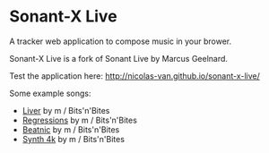 Sonant-X Live
=============

A tracker web application to compose music in your brower.

Sonant-X Live is a fork of Sonant Live by Marcus Geelnard.

Test the application here: http://nicolas-van.github.io/sonant-x-live/

Some example songs:

* [Liver](http://nicolas-van.github.io/sonant-x-live/#N4Igzg9gdg5gMgUyiAXAZgOwBpzRgEQEMAXQ1AbVAjAGMBGAfQhuNWxGvoYBMFWUADDk6NexAK5QEqIR1qMAHkgBuM4fIbKIAG1R0AnACZ1XAO6FlCAGYQATgFtUaE4aYs2LnnzVyarsZLSKOycrkpQqoKeWroohgJ0nuaWNg5OOFAQAJZgCAxWhLy2PioMJKQ0ANZsABz6OKVg4mCkWcgodIZoACwNEQy2CNoIhLl6aABsk33KDPajxAjFHfqJIFYK%2BVnai8vG65tWgwCOqACsNWj1BwMIkFCEUDRBhme9N7zahACeDMRZ9iCExwGy8X1%2BhHs%2FE6a1BAAdHvkTqhgTcEVAylC9N12NobEwNEcEKcoiA8RB8odkR0cOSkcSUbT8ZDofozkyKclrHZHKS4RREsYhEJBVhRcKsBKpZKZdK5bKFfKlYqVUqALo4GgUUDtch0N4y%2FW9EVnIVinGqy0m41ig0ms367DS%2FXA9UAXywOoFdttNv1DotyvlRsNPv9oadCv19XdnpAuqDVqTiZTirVHq9KHIqZzybzscz2fzxdzpfTcYTJarpeT5cLNYb1dVdfjFEb7abwpblY7vZL3bbnaH7fTLZEbn4IQ0Yh844CUlnGnCkVk45iqFe7N8jC5qV5%2B1CE9QNU8M9Jh%2FnQToJ98YRUemiOj0qySFm5aTiGWyuXyhSWJX6cpCCqJx9H0dhGmaVp2jOKYphmW5hlGK8BFQ1CEPmFp%2FziM4t1BKxtl2DcQSpBl0CMEjbnuR5ng3XDKM%2BH4%2FgBIIb1BRiISxFAJmueFESJEk8M2dFMX4CZcXxccBJ8Ol8OpNZZOpd46RZc4JM5N893SEB%2BSzUV9KwYxxWHEy%2B3VTVtVbPS0DM0z8wHPSujs2ygwcosXOc5sMys9zPI8qU3P8vy028ntgqCgRAvC6LItCwcIvCqKEv8pKYr80dvPHZh%2BBvOdvHPac%2BECRcuGXErGHXAqzE0nkStcbLj1PfLV1ofwioXKq7wiOrNCfTqGF3WrSUyHI8gKIoUVkUogJAlAzim%2FomhaQg2lQboDAQwYkLGFBugmAQIP6TCiI6GzKIInZsNhUiSToAQ0DQfZQUGainiveIGKGJj%2FkBNbPvBUS9FRPiMWkubKJE1SOgEG86Sk6lZFkm6ZPxMGtxUrjr3Ugaao%2FWRdN8iVEkSZK0rLCys3rQ1AyjC06BpkUGfNSN6cjRm2ep7BWdpjnufZ1LSbMgWydM4XBeHMWRZHOKs3FlzJbl6sFalpWZcJlXpYreKNYlt0xw0BrghMURmuNrwJA6lrSvvGlt162JNzNwa8c8Q2pz8c2esvHqyttw9Ksd28cZSIbZBGn9xuwhbZhm6o5ujhglugvR5s2oYRh27oanQkBSmO7D4lkfDCIL87qX2ovNhe6AaJeA0Pi%2B34fqCSuwSYqHW5EsHO8RDuOQJLhu%2F7uSyMR1GEf7vuyXxZ3eXxgUxUX4nF8V1e0wpygfL5vNt8TXek33gsfLX3tlZP2s1fPzWqav1WtdlnXT8vx%2Fdfv9Xb5TM%2BX9c5%2BP%2F7PXMoG3cEbO2Z4rYmwti3M2vtwH2zoluccs9iJBzdk1fgVs2qQNQNcQ8MDHyxBDEHJBn54zfjGn%2BZYCdY4bnWjeSCy1VrQwwFuUoW0M4oQmPTDCCwC7dFbhdE6zgbhg0MPoCYT0q53Brm9eB%2F1vosUZA3AGUM6B0HYCDekJIhEaKhhgIRcNCQT2nhSEet1h7UnRsyTGhhlIz1xnPHABNgyGUXmaP%2BEUNQgC1JTLeYY%2FEBg5qmEM1pQwOjOIE20rovJv2Cb6UJnMmyxO3uGE0EToxWi%2Fu42UmTv7RJvrkssv8Cn%2FzflknMOSykVOKV2IpZSMkALjFlYB7sIHlXNsVKqigbawMqgYA8GhiFrEPIbVEF5TZB29igHBrUGB4KDr0iiRD7EPlIaNX8E1STTWIBUOOdBMAISTitdohcE5sOQmtThaw848OWH086JdbllzIvoGoEiqLSNoigOocim4KO4j8wGOEIb8XLsCjEujsbw1HsPZGttFJkX0VYsS1w6TEPnnpFxiRnBYuqRrTx3jN66j2UTM6jMHRnWJdTIypLzTkpJfSqlhoKU0vptSom3Q6WSjcp0ZwIonIijQOyPl2L%2BVikFWKUVeyhUSt5TKw0krxXCrlQK9kPKmXSrVbFGJiqxUapplK3VCSDXs3VaalVCTzXGuZoak15qtX5LqUfMKjq8nH1xeU2p7r6mlK9Z%2FT1LqAr%2Bt9SFfWXBUGgPGXlLBnTZndLNgHeidtiFCOGcA3KMywFoI6Rg2N3V%2BoJoQTMtFX41mR1uYYQ6MdtnATjoYfY9Dk5fLof0M5O0rjgW4VhPYibi6XWWNo2FfDxKUWrg8GRcQegAubn9JR7cuIPTBZo5BOiuI1FsRSKFJIx4mNhQpceCLJ5cUMLDOxIcXY6W1gZIyWBZUBtFhvfJrLQw2nZW459B8OXvudJ%2B50Poak%2BttXE79aS%2F0qmSWGJmITf3GlSuBl9FqoygeA1%2Bnm9kg13vtW6jDIUAPBqddrbD%2F6HV4Zw8RwjVT3EZUaUAnKZtM0RujbAuZa4%2BqwOLSgtNaCvbtSgUHZjMzKo5vY%2BHchGzA5bJ2die6Fpc6LSgkc7Bhg6ColYenc5p0ehqM7SdeIbFDgPOXbC14OdnpSLHZ85TU6%2FlvI4oCx0i6wZ6YYJDI9B1%2B6bpRjupdcL90kn2BjfgZw90aTPQ4i9D8RRLyiyTEjQsH1b0g7Frl6HYsUeqWlj%2BGWClZavjl7%2BeWT4FcfkV1eGVPG2AgKYRAMEgtCKQNwAACuUJY7R9BuiAA) by m / Bits'n'Bites
* [Regressions](http://nicolas-van.github.io/sonant-x-live/#N4Igzg9gdg5gMgUyiAXARjQBgDTmjAEQEMAXI1AbVAjAGM0B9CWk1AdlxvoYBMFWUOEF0Z8SAVygJUQkQwAeSAG4zOdRkogAbVACY0ANjXcA7kSUIAZhABOAW1Rpjupi3bPe%2FVcLouxk6XQnH1oXRSgVQQ9NHRRdAGYAVg8zC2t7R1woCABLMAQGSyI%2BG29lBlIyWgBrdgAOAE5ccrBxMDIc5HQEgBZmiIYbBC0EInzHHt1EppByuzGSBFL0Hr6QS3lCnK1F5d1cDcKhgEdUOsxdGcOhyCgiKFpAjCN1zb4tIgBPBhIcu0D4gc3sMvhU7AIMIDXgwAA73I4IU7oIGw%2BFEcGOTDJEBaaxMdQIpFCXEQQqbSwnTI4vEUxGoKEksEQxJ1XCM1JWWwOZEgGGUHAC7A4fb7JyAkXYMVC6WCiVSvp9ZJGPr7ZKAvqCzUy7Va3U6gC6uFolFAXQoaEmOsllsFFv2ODtkvitptTpd9u1jvd0sdaGdPtdfoF%2BoAvthTZQ%2FcktVHPUkffG0AkE9HJcmHfGY5mUzmgwnARng2GIyhzfFWVmKwmq37WUmjBma7oG06q7by3Gax369X80LQ%2BGQGakwWrXrx2PJxPxwOS%2Ba0G2p0vp8vV5hZ0PI821zuV3uxxuzfvj7vT%2Bvi5vSyfr2fl4f%2Bbeb0%2BDRej4%2F38%2Fzxu5MwBBwQqIXhRABngSFI3hyOEkTBHIMR6Ik2JyBy6TcrIviuH%2BHhiBB6H%2BOBwFcGEyhUoRDBwXECEpOYnIZMB2R5AURQlGUAyVEQNSoIkQgtG0HRdGgXH9EogzDKM4woD05zcQM8ztEsji6GshyWNsux6CitJIgYmBCNcCC3PcjzwUpwIfN8vz%2FN4hzvKC6ICLpmxwlAhJWY5aIYsBjJyJp3iMsplKeTSAXEnidm%2BXiyFct4fJXpOoqSglThJdg4qJWlTjxclTifh%2BMqGiAxqlnOFocBOJVWuVMY9KV1o1XqlWetVFVNeeg5vjlHWTg1lX3qWFoarlnV7r1FBDYNa4jWNU1TpN43TTOr4PvNc0vm1S0rctRZrbFm0bf2i07Xtm2ht%2BBK%2FmcxiAfZl2gQEOHcFB90aNoT0MJFtFoaEGEXSEfhAZ9f1gYEAMKMRBHoeRIPvahWS5PkhTFPJKDaUJFQkFUtQoIJswDK07REJ0qA9GgMzlEMIxjIEPTaf%2BcwLEjebQipOwMxpAVYPE8T7NCNzQIZTy6A5nhmT8fxUyiNnfGF6AvIcTkuVjKLy9LWCstSpLecFbI0uSWvqwr2KMirdT%2Fuy1EodF61ZWlmVpal1sO%2BlR1nvlhVUJe5otQGHDdU1DUOl7vs%2B37XsB8HNXlf7tXR2H0clbNy1R2Vgcp%2BHcfVSNSfO0NCfZxtue7VNBd5znB2jSX%2Bdl4XR3F9XHW1xXn4nReP5uCg%2F5yNh4PcHhwM3Y93fPbEUyIQS0P0h450oGrpFdyDvf3URESL2RL0UaPX3j3RcOMYjyxYLTrHo%2BxmO6NzPH44TEmrKj5NiYEBic2rdNyXslFM6pSNQv5dISZgBj%2Fj0gZB4Tw2Cy1MqCCy4toSSyZETbEct4Q%2BTiErdyAg6hrC8gSZBIVSQ%2FyRMEPyAUGShQ8g0F4Zs0hRWAjFcu%2B5Ha2ido7ZKdc7xGhNB7eqocKqJAGgJJo9DuExmmN7Vac5WFFyro3OaDcJEuykXI%2BuCjpFKO2nQlRH5ZEaOPFoxRE1lF6KfM3QcrdMIgTnjdBeg9QbL2seREeN0t7c1IlPGeuF%2FpYX4HddAbivoDxBvY9%2BpEnGwwYgjZiQRD7CTYhxFAzoLjBAvnxdgXEmo42EnfSmZx%2BGkxkvTfeDRubKU%2FnsNmv9BZC15ncEBxkJYgnMmLH61l6lwPbkUtyzlkHtNRM5FWlp9aa1%2FrgskCthk4O1qSaWwyt5CFoclfYgJ5kpRtsspZiyEoLISsKZZCpsBKi2Y3V2HDhwYG0ZosuGBFyGN3JnC0Zym4XMTJaSOBgPTXOnJnZ5PQmgCT6AJOq9yZqPLrD0ZIAkHS8MBcNAxUL9FqPeY%2BXRsLdRIoRSikMp1uBTw7gSCx5ivH4U%2BowfxN1yIk2cWPc21CKVfWxZ466v1bqEo8CSxl9jMAwXQlvKE9F4ZMSRtJaJx9YlYEFQwPGyT0DYzJqJLJ6B4iPxeC%2FNSUq1bFJZqUpmAUWTxCuJsKp%2FNakwJaVA1A4Dha2Q8kmYIiDOkBXNcrK1aSsHcHGfrfBVIiG%2FwoaQiEDRDYRSpR9XAtCTxrJWesjKyzZSrI2dGlRRyioeyDj6QSELbSJA9AJLNkKIUCK6tmF0EdAyBxEa1YqubJSVuzaIiFfDq2JAjmW08hgWz8J9AYNtbBsqZ1eRVPtMYB2SgMNlKt%2BbwVLkMDm8dQ7DDjrTcOgRqLkV5RhWiu8a6V0LXhVuuF4jd3Qp3eunRm7j0HgxS3M6bcN5XVelYolNjoKkrXvoNYSEg0w0ZVPDegMV73pZWDTlX12Vvq5R%2B7wvLd4RLPrkoVGNOJiolQTLomaDDPwGJk8SC4Fyo1kiqxm6qVXf11r%2FNghSTIiWAUZOIPQhawNNcjOpItpZsAo%2FLZBbG0F6C5hM%2FErq9Z%2BRIwQ3jyCfWTI8gkQhgaqHBt5OtTqSyJTxWU1uxN7t2qNQBcnLTXUhG6a07nFNgidNFtrauIzy6z3ls4QejdR7bPbv3VZuzTmHPnvs85xzNnPNAo825zUxjqBXoEKBnuHj8VA1eqy2Ca8FxQnfTJ7k8X0J0sZXi2eBK%2B6MoHkBlwgSf1vXAygocO9wlI0zajGJmNvnVXQ8JJDV9dUjrFZhh%2BugwFRIYHhpGDiP4aonlq3%2Bzo6jEco3zGp6AOVMcgY0xWxrmNWrYELdjAU1UdNaRgANGtsHsxE0Jz1QVSO8eluQ3j3KQ3ydvKO7ZWp4oxuu9gO7hz2FJo06Znz1m3upo%2B%2FtPzP2tquf%2B6uv7%2FnfuA9BwD7zEPgfg6B59y7cPLOqYvflGwEATCIBQxyxJUAeAAAVKhLC6M6EMQAAA%3D) by m / Bits'n'Bites
* [Beatnic](http://nicolas-van.github.io/sonant-x-live/#N4Igzg9gdg5gMgUyiAXARgCxoDTmjAEQEMAXI1AbVAjAGM0B9CWk1AdlxvoYBMFWUABk51GfEgFcoCVMJBdGADyQA3VDnmiGKiABtUAJgCsRkdwDuRFQgBmEAE4BbWWYNMW7V734vNtN%2BJSMkJeylBq6F46%2BijGpn5ultZ2Tr5QEACWYAgMNkR89r6qDKRktADW6oJyxWASYGQZyCEgxfYIughE2ahGAJxsNeEMjt0kCIWxRhi4Noq5Gbrjkwaz8zbtAI691WsM7ZBQRFC0wcYzIHPeukQAngwkGY7BGld8N%2FdEjgIAzK%2FzAAdjrktqgLlcgVASt9DBpdHYmFoNghti14RBcutQWiEcjUXJ0dCBASEUlbA5nC0AZQcDhVrTsHTGcyfth6czVqz2QzWUzOdgZoK2cymbyRdhWaZhNLsDK5bKFYIALq4WiUUDNCiYDjy7WKhV63UYHX6w2m4364RmmXW2VKgC%2B2A1NIt8rdlo97q9BtdjN9ZsNDqdIE1tqtvptEZ9JsjMejHoD%2Fqj2qDzpQWqj4bj3vdYc9%2BbdqZDLuzBbLOfL5aLmortcrdZz1coDfrrZb0qb6fbbZ7tc7FG7g97nv7Q7Hw479qLCncAgAbGYxD4WjPAtJfDOwhE5DPouo%2Bqs%2FIwySlKTu6G5mAJ4lwAsvz%2F5vJJ1ygAByhVQbi%2FaPT7w%2B3hgTwpNJMmyXJ8gmIphlKIgKkMXZWmGOoGiIJp4IQtoOi6HpYlfDADCGFQRjGSD0APPYbEWZZfCuPF1DQQRjD2A5oGOU5DBMPZ3juB4nmCOQ3g6HivmJPZIRBFEaMBYERN8QkZzonEMVo7ESWU1TcEJWSlMAqxyVSKkaXFBkTOMsycCtcyrNMmzrInO1VXVYt0zQH4pUrVyW1c9yK08%2BtR3s8dBwCoLArbEKwtCvtHTTAdIvi6LgxrBKUq9CKotSy10syjLJyS5scsK5UYucuLcqKu0pxKmcr1Qd8jyfL9uDXfjFwYLcmsYPcVy0ICDIfS8PDfLxxCau9n1ahJ2s%2FHrH26gbdOSYCWnSLIcjyAp1E4xCiJguCUCMQiGGQxpmjQAZcEwzpuheNg2AXHbiIaUi0HuiiqJeijsQYtg%2BniK4WKOE5gj6VlLnmbj7keZ4pOuYSYRaCFgUU%2F7pKhbSGPq%2BSkQ0kBCRUySdJRzSEQx18ODx0k9NPXxqRcjkzO5CVhVs1YhRmNmBWFGYGVWJmGXZrmfN7FUQDVdNYtjBNkyTOM83lmWTVtQMSuS8qhzQAxeS1xkdatHXNe1n4IoVuXZfNUtTYt%2BNEw4FNVZLeMsydv07fN22XY953nY933jX7NB%2BkZIObRDirgodrtw9S7L1ZjyOyujqLY6TicU7j5OquDGqhop1d7zalrOum8Ji%2B687%2F166nlsrx9apQPPv1G2bxqCTwpo6yIpvL8ipr6ylD1WsCNtIo69sqKY3KOk7UOaAiMOGdprpwjAfnw%2BJilGZ7Jgr96lk%2B8GJNRAxXMPAGEEONizm2wSPl4mGUD6LihM%2BBHNYppGoUU8E0aJdRfpJhiBS31AGYiPnJXE2IwZaTfmvUB%2FdaYFQsgmD0qwbQKjQQafUmDkHoN1Cg1kY5RbiyoKVUKhtU7FXyi5AwpYM6RXTtLehDZGHMLTgnNh6tWGUP8hwnhQVuGcPCnwoRmdqGJ1EYFB004tD10bs1AuDUi6zSUDNB8XVfxTBvFXJaBla6DQEPI8aY0nxtxQBcACncFrdTiF4BBsRcBD3WhBSYY8SBlAnq%2BeqtR6inXQkdJe2FghsEOhvYYW9qJaL3pEs%2BWJCZ%2FAwD%2FfYF9WLA16P8OGUM%2BKoAerfeG84BK%2F2%2FmJGSCM5wXGxtwRSakwGKThJAwmFMYECFek%2FSmGJ7FyDphIuytlTKWWQXzLByCxQyhmOg0ywt2zEKcqGPWutCE9kwDgtyBp5kUO7GgNA745QB3mTaA2qyrSrI2aaQ57lvILITIcm0Jyfi5nWUcvZizyFbLWS8ssepLmXJ9nc0w9txFeUzMHJ%2Br1cFLOBWCkFipBEu1DqCtg4KM6wskY2ER%2FD2GAoxUQ9FqLMWS2xewmR3A5GF0UfnCaxcrFtR7rXY81c9FeFJVNZuC1lFtMsWoqImjd59wZQPRxoFnGbRaMUceqAfh9DnAxS6SFfGz3UHhfCsqiKBJunVRic4HqbxIjvXutEPorC%2BoTOcUrmIpKBuxKJh9Ib32CKjTJf90AWkPuJRSYNP5Os1vESpjBqmgIJqiep6lGmgIxkYYNi19KUg0N070oohbYAXKyGYpgFz8jtgqFN2A03M1TUm7AJp3xP2zbmmVRDHIS1KlspFhLEqxVOXiiO4iKF5ibVWBOrblXtumZ2w5Oy628JbYcj59Cfn4urYixkU6oUZVnfHFtbB3xoC1dOgd5DV1cM7WwXk0rp2jvsiu2kGAn65WeYyI50tLZh1RdI6qsjc5ktEko%2FgZj1El23DSzR77OlMsfSy8lTdX0vgWp3DQAEbE%2FAegBexYMnHgRFZgbx0F3GwQngRDAC8iIzzQuYxJKrknL2CF4gjESXr6vWIaiVxqg2CD6DKw%2BgMr7qB%2BLEx10NJp5NfgIV8Hqim409dpGpwDCY1MDeoAN2IHrNI4j6qmuiBUgDjZ8rBlk8HMnwWpjTpoUFadrdMytpC1aDtzJevKBKe2fLM5VLFlne22ZM0Oizjn61kJc05tzdnhEOa8654zvmO0%2Bfc2lLO1AH2GKfcXZR77qUNVpW1ex%2BjZztwAqykawHJqctLi3H8MQCLge%2FLBwVa0EOjwI%2BK9AWHjrytw4HAJWF1UN1CaR3V%2B4MmUX3kaw%2BKNeNtPPpfNJUwkm2o4zk5%2Bd8MYnxKV%2FKT02vUut9eAomcSg2SZNWGt%2Bf14H8sQVHXyDNS0Fo4Mu7T7580Lg4OM4UYoE3newKCgRhmG3WfjWHQOSsb3Di%2BdMA0n3zPVp%2BOuz5h1funsZHOTBXkQdWgh8HeFI5O0ntbJgMHdXftXY1had7oOEctpe1c3Ub2jAfbBwcg9msFxGjtj9q0f2bPPamQT00ROSfXMp6aH45Osc0%2BhYWTtgO2cJmh7z8HkO1ns9zMLld9Ipd06oQ2pHuomJGlR7LjH7yDSc8%2Bdz1nfOgvttbScowMvQWw5XQuKF2zjaI9J2sxnKPfuh3V%2FrRZrkD1k4vf8430Lpfg4tzO3jAdgUBb59I3A9gIDmEQM0Q6JHEI8AAAqlAmM0QH9ogAA%3D) by m / Bits'n'Bites
* [Synth 4k](http://nicolas-van.github.io/sonant-x-live/#N4Igzg9gdg5gMgUyiAXARgEwGYA05owAiAhgC7GoDaoEYAxmgPoR2moCcetDjAJgmxQAGLvSb9SAVygJUIkNyYAPJADc5onqogAbVGgBsaTUwDuxVQgBmEAE4BbDQvoZmrDptcSn3LwOmyKAAsnowqUOrCodp66AAcGKHmljYOTlAQAJZgCIxWxPy2TmqMZOR0ANb6QvIlYJJg5JnI8WhxeCW2CDoIxDn6cW3GICX2faQIRejsiSBWSnmZOhNT8vN5XQCOTutdkFDEUHSBGACsIXML%2FDrEAJ6MpJn2gQZ469d3pfaCaELtl4wAA6HDYIbYoXAA4FQL6CIx4HQ2ZhiUHg%2BSIiB5BZWLZODGo1CQ%2FHEb4cC745LWOyOFCzQFUYyJRk4ZmsnBM9ksznMkSJXAhZn8nCnHCvADsOHaIpEMpwsvlcsVCuVSoAung6FRQC1KGggokVYalcbZXqjQq0Fh2ua5aqAL44bUMrDSk1um0et2W12mq0m%2B2OkA6s2Ky3Wlku91RkSW0360NBX0%2B6MR8MygNOlC6yOem2xhMGlMxnPGsP%2Bh2Z3XYIs13O190ZoPOust%2Bu5xvBjBpts91vKjsMtCcS3GPtRzCvNB63vRgdZscLmfpitN%2BdL9cL%2B2NxRuQT%2FHfeKLOHgSAI%2BFHhSLyHcxc88SmpGnXly71D7l%2BH590PxSGR31yXv%2BjC3keviMA%2B1LpFkOR5AUkz6JwIwRKUpDlFU6A1B0yH1I0xDNMUyFdD0fSBFgBhkVhqiMGMjTwdMszrFYSwrPobzYriKCDJhAJ7NAhzHPopyvACHz3I8zyoAxVzdJ8JKCBgUlAiCOJgoSbFKTCcmoEERJIjuKlogiSKMRx6LGaZRmYlpR4UhYVJpEe9JrjG3KuRy7lch5bJeW5nkbr26ogJqWaVt6oYlsWrphWFkWliW0XxRFEZRZGMXJXFKWnHO2aZRl4UimlaWxbFhVJaVBWJblJUutli51QFK46vVzW1rV%2FktR6bUde1s6NVQ3UDeWgZNT1g39n1zmjVN43Df103zfKW4rjuLBwiYfACHe4j%2BH%2BoEXmoW3AboCGzDuEEOcMYGrW%2BoSfrdO2BO%2B35hAde3PSBCRJHZj6SXgGTZLk%2BSFARVFlMQlTVLU2ENE0LRBOcIpIVRRG9P0tJihgEpI9R4x0UOilMcsdGQiZqno9xuwIPs%2FGPYj7wyWJTwvOpomwqgBhrAs0IEigwnrNz1lxMJ%2BL6RZID4qT4LDBLHFY8SpIYcLSLnU%2BeBOZQKrGIKXLa1rnK4HrfI6%2FrC0BRqWqrjl6V6hK5UskEtupU7BUO%2BlJWuwlFUu47uU29bzv2z7%2BWB8l2UhuHpxMomCYxpH9sxtHEdR3GsfJ%2FH6doHHIYJ6nGeJ4nWfRznLKFxgYdYFrFf2wbVfFlrOkRpXTfV434X1zXlftGWmfFuG3enL3qZDz3Q%2BDyPlpil1psDVPY3TbP0%2BjQvc%2FNcvi91WvK8bpv69LktgYre4KBYwem1vdtv6BF%2ByivdfR2xG0J8oirv3Hq410oIjYF3W%2FG2X6%2FYFALoGiMddA8Jf4v1pH9aCgM4KrEoihNCkMEE4VhgMNoCCUYkUkhjLGoxcZTEwCTbEzE8bqQMghCmCxeIHCOIEQwilWbiROCzBmbN0CnGIRpHmfMuYgmsuAkWKIKE2WMuxMm0tzJk1mPLH47AlaYkgZCdWdY9ZskNsbdRfk1Emy3umc2IVLae2HqleM0VE5%2BmMd3UxTJTFjwDtYl2tiXb2K9iYpx1sLFxDDg3PUBtTgu1wAnfxgSW5%2BJLsEkO4Tw6%2BMsZY2JXdfFeIznExJNdElp27omcuyY9HbwmhrXeHUd55JbCUopbZymlNagU6pq9akVPqbNSadS952m3CiD%2BT0L6HVPLtO%2BQDLoohAvjdakCvzvyPk%2FZ6P9v4PSAoMkBsQxQTPAt9SCUCgwwNgsDTiCCwYQwwlDKiqC8ItGOYwLBaN2BCBuQgmiLEwEXEYqQqYBMOIBKoZcqmfE6GSWjiJNhzD2asJuPcaypxhj82UhxLhAsFYGAUciHgIizKYklniKRhlxZImsmitZKQNnyBUf5HRZLNHG1af2Ax1AjFJQtPSt245GVJi9Cy20DSqVtOaYUrlfYqmNKLAKvlQ1Kwiv5ZywVm5JXipqTy2VZSZVSoah0ngH9pk9PPn%2FM8WqgF3xGTMMZ6yHKnRfF0%2B6ghVl9OZr%2FPVSyBgXDApA2Y%2F0YJAzohgYYJQDnoUTDUC5pz8K0gRhcTo3RUaBBuVG%2B5BDUBiixi8ombzyGy1%2BJzb51M%2FnxH%2BPTMFDwmY3UBXm6yfsoQwrJs8vhmkEWISESisWEtxFS0sjzOWuKFZoDFEiyBwwSWLm1gKE2g6jbDpwEKXJ09ArBVpcGdlCrRVGPjPOzqBTMDdmXQ2VdDdBplhnquudyrzTCsPQukaG6j1KvPaeuaV7DTHoVfvGgnSj7dL%2Fr0%2BZurb7rRAnfcZoRzW%2F1mR%2BD9qy7W%2Fx%2FV9QlDl5CutgbsvU%2FxvWoXBuhMiFFsaBrhgjTB4bsEQijRch5eN0OJsee8smFcvk0JpvoBSoLPjAs%2FvR8FHasCKW5qi9S8LLUttFmTfFGLgE4vRR8ltJbXbCYJfZVWIA%2B3zTZAbVyQpxVTotme5lE7VEHvbJevKnoGHBz3fKlMRUZyZ1HBpwzm6eWmdvWqXTdmhD3pPcuYzjnr0tJc3KsVXnFVud8zU1VTB1XrSAyeED60wM3lAaM48ZhjUyaulMi1QFrULK%2FeBmLhqIEJaggDHZdELk%2BsktxOoMMzkldK4RXDaMMD%2BsI7G%2Bi5DXk7CbfoX4Zx1LUazWcOm0k82MfTazPFXHy3YuhdWnjkm%2BPYsbTzATDb21TdslBmTcn3N6NU4Y9TG2OX%2Bd205hzAWZo%2BYO3t07x2hVHdvc5lT13LuuYuwd27LmlqBVsBAUwiAWhCSEMJJAvAAAKZRJgtCwEIO0QAAA) by m / Bits'n'Bites
